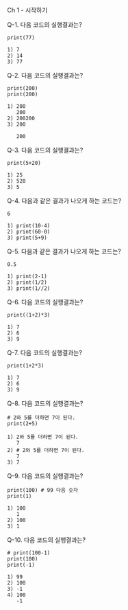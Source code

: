 Ch 1 - 시작하기

Q-1. 다음 코드의 실행결과는?

```
print(77)
```
```
1) 7
2) 14
3) 77
```


Q-2. 다음 코드의 실행결과는?

```
print(200)
print(200)
```
```
1) 200
   200
2) 200200
3) 200

   200
```


Q-3. 다음 코드의 실행결과는?
```
print(5+20)
```
```
1) 25
2) 520
3) 5
```


Q-4. 다음과 같은 결과가 나오게 하는 코드는? 
```
6
```
```
1) print(10-4)
2) print(60-0)
3) print(5+9)
```


Q-5. 다음과 같은 결과가 나오게 하는 코드는? 
```
0.5
```
```
1) print(2-1)
2) print(1/2)
3) print(1//2)
```


Q-6. 다음 코드의 실행결과는?
```
print((1+2)*3)
```
```
1) 7
2) 6
3) 9
```


Q-7. 다음 코드의 실행결과는?
```
print(1+2*3)
```
```
1) 7
2) 6
3) 9
```


Q-8. 다음 코드의 실행결과는?
```
# 2와 5를 더하면 7이 된다.
print(2+5)
```
```
1) 2와 5를 더하면 7이 된다.
   7
2) # 2와 5를 더하면 7이 된다.
   7
3) 7
```


Q-9. 다음 코드의 실행결과는?
```
print(100) # 99 다음 숫자
print(1)
```
```
1) 100
   1
2) 100
3) 1
```


Q-10. 다음 코드의 실행결과는?
```
# print(100-1)
print(100) 
print(-1)
```
```
1) 99
2) 100
3) -1
4) 100
   -1
```   
   
